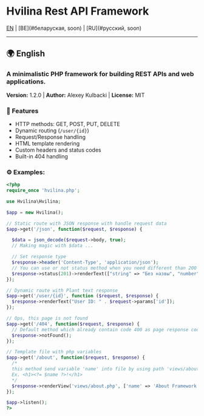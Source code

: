 # Hvilina Rest API Framework

[EN](#english) | [BE](#беларуская, soon) | [RU](#русский, soon)

---

<a name="english"></a>
## 🌍 English

### A minimalistic PHP framework for building REST APIs and web applications.  
**Version:** 1.2.0 | **Author:** Alexey Kulbacki | **License:** MIT

### 🚀 Features
- HTTP methods: GET, POST, PUT, DELETE
- Dynamic routing (`/user/{id}`)
- Request/Response handling
- HTML template rendering
- Custom headers and status codes
- Built-in 404 handling

### ⚙️ Examples:
```php
<?php
require_once 'hvilina.php';

use Hvilina\Hvilina;

$app = new Hvilina();

// Static route with JSON response with handle request data
$app->get('/json', function($request, $response) {

  $data = json_decode($request->body, true);
  // Making magic with $data ...

  // Set response type
  $response->header('Content-Type', 'application/json');
  // You can use or not status method when you need different than 200 page response code
  $response->status(201)->renderText(["string" => "Без назвы", "number" => 30, "bool" => false]);
});

// Dynamic route with Plant text response
$app->get('/user/{id}', function ($request, $response) {
  $response->renderText("User ID: " . $request->params['id']);
});

// Ops, this page is not found
$app->get('/404', function($request, $response) {
  // Default method which already contain code 400 as page response code 
  $response->notFound();
});

// Template file with php variables
$app->get('/about', function($request, $response) {
  /*
  this method send variable 'name' into file by using path 'views/about.php'
  Ex. <h1><?= $name ?>!</h1>
  */
  $response->renderView('views/about.php', ['name' => 'About Framework']);
});

$app->listen();
?>
```
